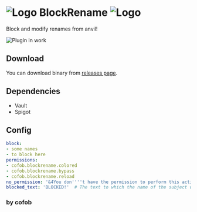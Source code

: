 # ![Logo](https://user-images.githubusercontent.com/49928332/132255432-b84c3399-e488-43fa-8ccf-605ae146965f.png) BlockRename ![Logo](https://user-images.githubusercontent.com/49928332/132255432-b84c3399-e488-43fa-8ccf-605ae146965f.png)
Block and modify renames from anvil!

![Plugin in work](https://user-images.githubusercontent.com/49928332/132254855-0ad457a8-a24f-47db-af55-6ba4bcffba79.png)

## Download
You can download binary from [releases page](https://github.com/cofob/BlockRename/releases).

## Dependencies
  - Vault
  - Spigot

## Config
```yaml
block:
- some names
- to block here
permissions:
- cofob.blockrename.colored
- cofob.blockrename.bypass
- cofob.blockrename.reload
no_permission: '&4You don''''t have the permission to perform this action!'
blocked_text: 'BLOCKED!'  # The text to which the name of the subject will be replaced
```

### by cofob
